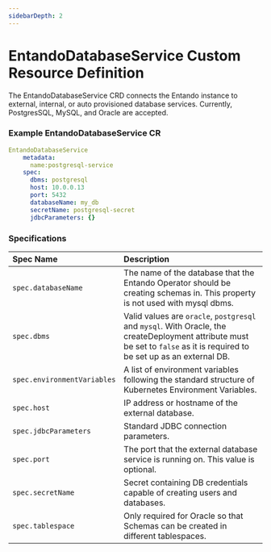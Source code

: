 ```yaml
---
sidebarDepth: 2
---
```


# EntandoDatabaseService Custom Resource Definition 
 
The EntandoDatabaseService CRD connects the Entando instance to external, internal, or auto provisioned database services. Currently, PostgresSQL, MySQL, and Oracle are accepted. 
 
### Example EntandoDatabaseService CR

```yaml 
EntandoDatabaseService
    metadata:
      name:postgresql-service
    spec:
      dbms: postgresql
      host: 10.0.0.13
      port: 5432
      databaseName: my_db
      secretName: postgresql-secret
      jdbcParameters: {}
```
 

### Specifications

| Spec Name | Description |
| :- | :- |
|`spec.databaseName`| The name of the database that the Entando Operator should be creating schemas in. This property is not used with mysql dbms.|
|`spec.dbms`| Valid values are `oracle`, `postgresql` and `mysql`. With Oracle, the createDeployment attribute must be set to `false` as it is required to be set up as an external DB.|
|`spec.environmentVariables`| A list of environment variables following the standard structure of Kubernetes Environment Variables.|
|`spec.host`| IP address or hostname of the external database.|
|`spec.jdbcParameters`| Standard JDBC connection parameters.|
|`spec.port`| The port that the external database service is running on. This value is optional.|
|`spec.secretName`| Secret containing DB credentials capable of creating users and databases. |
|`spec.tablespace`| Only required for Oracle so that Schemas can be created in different tablespaces.|



 
 <!--for secretName, link to credentials secret format-->
